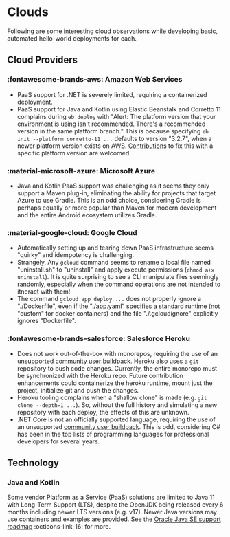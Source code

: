# Clouds

Following are some interesting cloud observations while developing basic, automated hello-world deployments for each.

## Cloud Providers

### :fontawesome-brands-aws: Amazon Web Services

- PaaS support for .NET is severely limited, requiring a containerized deployment.
- PaaS support for Java and Kotlin using Elastic Beanstalk and Corretto 11 complains during `eb deploy` with "Alert: The platform version that your environment is using isn't recommended. There's a recommended version in the same platform branch." This is because specifying `eb init --platform corretto-11 ...` defaults to version "3.2.7", when a newer platform version exists on AWS. [Contributions](./contribute.md) to fix this with a specific platform version are welcomed.

### :material-microsoft-azure: Microsoft Azure

- Java and Kotlin PaaS support was challenging as it seems they only support a Maven plug-in, eliminating the ability for projects that target Azure to use Gradle. This is an odd choice, considering Gradle is perhaps equally or more popular than Maven for modern development and the entire Android ecosystem utilizes Gradle.

### :material-google-cloud: Google Cloud

- Automatically setting up and tearing down PaaS infrastructure seems "quirky" and idempotency is challenging.
- Strangely, Any `gcloud` command seems to rename a local file named "uninstall.sh" to "uninstall" and apply execute permissions (`chmod a+x uninstall`). It is quite surprising to see a CLI manipulate files seemingly randomly, especially when the command operations are not intended to itneract with them!
- The command `gcloud app deploy ...` does not properly ignore a "./Dockerfile", even if the "./app.yaml" specifies a standard runtime (not "custom" for docker containers) and the file "./.gcloudignore" explicitly ignores "Dockerfile".

### :fontawesome-brands-salesforce: Salesforce Heroku

- Does not work out-of-the-box with monorepos, requiring the use of an unsupported [community user buildpack](https://github.com/lstoll/heroku-buildpack-monorepo). Heroku also uses a `git` repository to push code changes. Currently, the entire monorepo must be synchronized with the Heroku repo. Future contribution enhancements could containerize the heroku runtime, mount just the project, initialize git and push the changes.
- Heroku tooling complains when a "shallow clone" is made (e.g. `git clone --depth=1 ...`). So, without the full history and simulating a new repository with each deploy, the effects of this are unknown.
- .NET Core is not an officially supported language, requiring the use of an unsupported [community user buildpack](https://github.com/jincod/dotnetcore-buildpack). This is odd, considering C# has been in the top lists of programming languages for professional developers for several years.

## Technology

### Java and Kotlin

Some vendor Platform as a Service (PaaS) solutions are limited to Java 11 with Long-Term Support (LTS), despite the OpenJDK being released every 6 months including newer LTS versions (e.g. v17). Newer Java versions may use containers and examples are provided. See the [Oracle Java SE support roadmap](https://www.oracle.com/java/technologies/java-se-support-roadmap.html) :octicons-link-16: for more.

